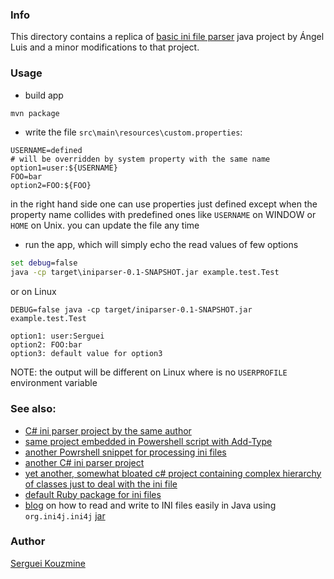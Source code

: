 ﻿### Info

This directory contains a replica of [basic ini file parser](https://github.com/RdlP/IniParser) java project by Ángel Luis 
and a minor modifications to that project.

### Usage
* build app
```cmd
mvn package
```
* write the file `src\main\resources\custom.properties`:
```text
USERNAME=defined
# will be overridden by system property with the same name
option1=user:${USERNAME}
FOO=bar
option2=FOO:${FOO}
```
in the right hand side one can use properties just defined except when the property name collides with predefined ones like `USERNAME` on WINDOW or `HOME` on Unix.
you can update the file any time 
* run the app, which will simply echo the read values of few options
```cmd
set debug=false
java -cp target\iniparser-0.1-SNAPSHOT.jar example.test.Test
```

or on Linux
```
DEBUG=false java -cp target/iniparser-0.1-SNAPSHOT.jar example.test.Test
```
```text
option1: user:Serguei
option2: FOO:bar
option3: default value for option3
```
NOTE: the output will be different on Linux where is no `USERPROFILE` environment variable

### See also:
  * [C# ini parser project by the same author](https://github.com/RdlP/IniParser/blob/master/IniParser.cs)
  * [same project embedded in Powershell script with Add-Type](https://github.com/sergueik/powershell_ui_samples/blob/master/ini_parser.ps1)
  * [another Powrshell snippet for processing ini files](https://github.com/lipkau/PsIni/blob/master/PSIni/Functions/Get-IniContent.ps1)
  * [another C# ini parser project](https://github.com/lukamicoder/IniParser/tree/master/IniParser)
  * [yet another, somewhat bloated c# project containing complex hierarchy of classes just to deal with the ini file](https://github.com/simplesoft-pt/IniParser)
  * [default Ruby package for ini files](https://github.com/TwP/inifile)
  * [blog](https://ourcodeworld.com/articles/read/839/how-to-read-parse-from-and-write-to-ini-files-easily-in-java) on how to read and write to INI files easily in Java using `org.ini4j.ini4j` [jar](https://mvnrepository.com/artifact/org.ini4j/ini4j)
  
### Author
[Serguei Kouzmine](kouzmine_serguei@yahoo.com)
